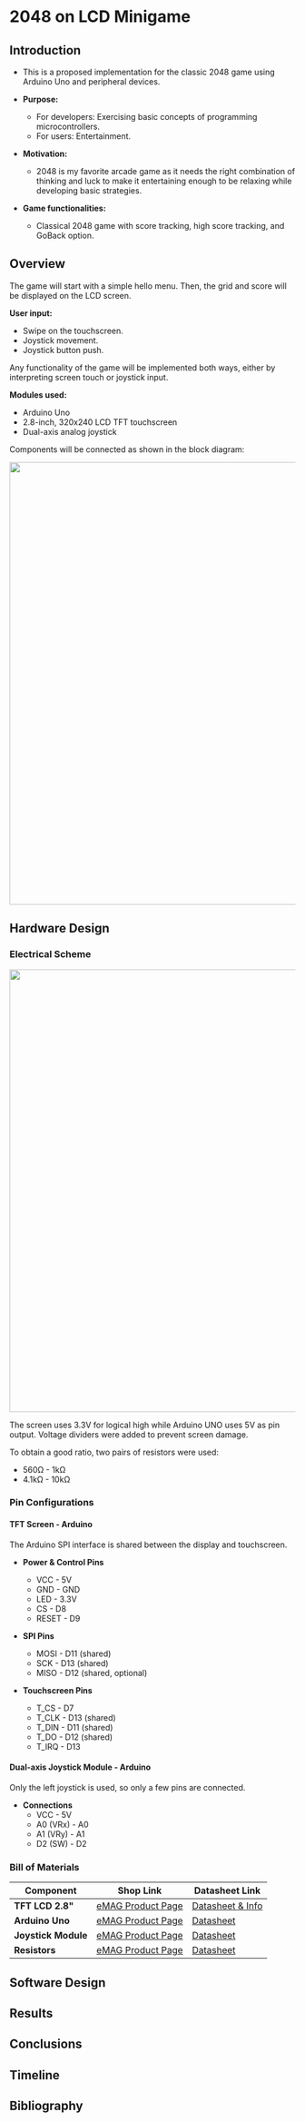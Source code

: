 # 2048 on LCD Minigame

## Introduction
- This is a proposed implementation for the classic 2048 game using Arduino Uno and peripheral devices.

- **Purpose:**
  - For developers: Exercising basic concepts of programming microcontrollers.
  - For users: Entertainment.

- **Motivation:**
  - 2048 is my favorite arcade game as it needs the right combination of thinking and luck to make it entertaining enough to be relaxing while developing basic strategies.

- **Game functionalities:**
  - Classical 2048 game with score tracking, high score tracking, and GoBack option.

## Overview
The game will start with a simple hello menu. Then, the grid and score will be displayed on the LCD screen.

**User input:**
- Swipe on the touchscreen.
- Joystick movement.
- Joystick button push.

Any functionality of the game will be implemented both ways, either by interpreting screen touch or joystick input.

**Modules used:**
- Arduino Uno
- 2.8-inch, 320x240 LCD TFT touchscreen
- Dual-axis analog joystick

Components will be connected as shown in the block diagram:

<img src="./images/pm_block_scheme.png" style="height 400px; width: 780px;"/>

## Hardware Design

### Electrical Scheme
<img src="./images/circuit_image.png" style="height 400px; width: 780px;"/>

The screen uses 3.3V for logical high while Arduino UNO uses 5V as pin output. Voltage dividers were added to prevent screen damage.

To obtain a good ratio, two pairs of resistors were used:
- 560Ω - 1kΩ
- 4.1kΩ - 10kΩ

### Pin Configurations

#### TFT Screen - Arduino
The Arduino SPI interface is shared between the display and touchscreen.

- **Power & Control Pins**
  - VCC - 5V
  - GND - GND
  - LED - 3.3V
  - CS - D8
  - RESET - D9

- **SPI Pins**
  - MOSI - D11 (shared)
  - SCK - D13 (shared)
  - MISO - D12 (shared, optional)

- **Touchscreen Pins**
  - T_CS - D7
  - T_CLK - D13 (shared)
  - T_DIN - D11 (shared)
  - T_DO - D12 (shared)
  - T_IRQ - D13

#### Dual-axis Joystick Module - Arduino
Only the left joystick is used, so only a few pins are connected.

- **Connections**
  - VCC - 5V
  - A0 (VRx) - A0
  - A1 (VRy) - A1
  - D2 (SW) - D2

### Bill of Materials
| Component        | Shop Link | Datasheet Link |
|-----------------|-----------|---------------|
| **TFT LCD 2.8"** | [eMAG Product Page](https://www.emag.ro/display-tactil-tft-lcd-2-8-inch-320x240-touchscreen-spi-driver-ili9341-arduino-emg561/pd/DSFJ88YBM/) | [Datasheet & Info](http://www.lcdwiki.com/2.8inch_SPI_Module_ILI9341_SKU:MSP2807) |
| **Arduino Uno** | [eMAG Product Page](https://www.emag.ro/placa-dezvoltare-arduino-uno-r3-compatibil-arduino-ide-atmega328-microcontroler-16-intrari-analogice-distanta-dintre-pini-2-54mm-i7/pd/DNS9R1YBM/) | [Datasheet](https://www.alldatasheet.com/datasheet-pdf/view/1943445/ARDUINO/ARDUINO-UNO.html) |
| **Joystick Module** | [eMAG Product Page](https://www.emag.ro/modul-joystick-compatibil-cu-arduino-uno-3874784221527/pd/D48GB9YBM/?ref=hdr-favorite_products) | [Datasheet](https://components101.com/modules/joystick-module) |
| **Resistors** | [eMAG Product Page](https://www.emag.ro/set-600pcs-rezistente-0-25w-30-tipuri-toleranta-1-20-de-bucati-pentru-fiecare-valoare-ideal-pentru-proiecte-electronice-si-ingineri-include-rezistente-10-100-1k-10k-100k-pana-la-1m-utilizat-pentru-pro/pd/DBV351YBM/) | [Datasheet](https://assets.rs-online.com/v1699613067/Datasheets/7ec977c91977fd4e95a020bd86d6d6c5.pdf) |

## Software Design

## Results

## Conclusions

## Timeline

## Bibliography
